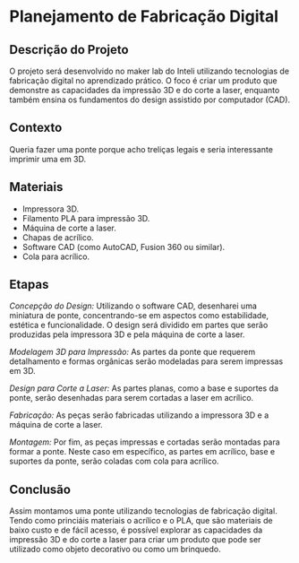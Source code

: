 # Planejamento de Fabricação Digital

## Descrição do Projeto
O projeto será desenvolvido no maker lab do Inteli utilizando tecnologias de fabricação digital no aprendizado prático. O foco é criar um produto que demonstre as capacidades da impressão 3D e do corte a laser, enquanto também ensina os fundamentos do design assistido por computador (CAD).

## Contexto
Queria fazer uma ponte porque acho treliças legais e seria interessante imprimir uma em 3D.

## Materiais 
- Impressora 3D.
- Filamento PLA para impressão 3D.
- Máquina de corte a laser.
- Chapas de acrílico.
- Software CAD (como AutoCAD, Fusion 360 ou similar).
- Cola para acrílico.

## Etapas
*Concepção do Design:* Utilizando o software CAD, desenharei uma miniatura de ponte, concentrando-se em aspectos como estabilidade, estética e funcionalidade. O design será dividido em partes que serão produzidas pela impressora 3D e pela máquina de corte a laser.

*Modelagem 3D para Impressão:* As partes da ponte que requerem detalhamento e formas orgânicas serão modeladas para serem impressas em 3D. 

*Design para Corte a Laser:* As partes planas, como a base e suportes da ponte, serão desenhadas para serem cortadas a laser em acrílico. 

*Fabricação:* As peças serão fabricadas utilizando a impressora 3D e a máquina de corte a laser. 

*Montagem:* Por fim, as peças impressas e cortadas serão montadas para formar a ponte. Neste caso em específico, as partes em acrílico, base e suportes da ponte, serão coladas com cola para acrílico.

## Conclusão 
Assim montamos uma ponte utilizando tecnologias de fabricação digital. Tendo como princiáis materiais o acrílico e o PLA, que são materiais de baixo custo e de fácil acesso, é possível explorar as capacidades da impressão 3D e do corte a laser para criar um produto que pode ser utilizado como objeto decorativo ou como um brinquedo.
